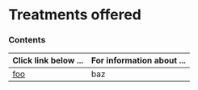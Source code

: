 # Treatments offered

### Contents
| **Click link below ...** | **For information about ...** |
|:---------------------|:-----------------------|
| [foo](practice.md) | baz |